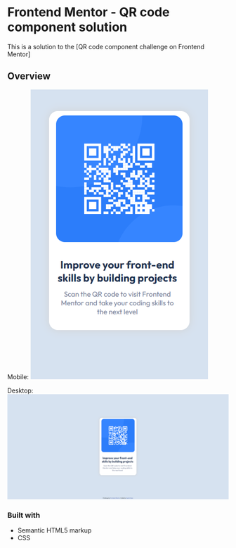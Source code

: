 # Frontend Mentor - QR code component solution

This is a solution to the [QR code component challenge on Frontend Mentor]

## Overview

Mobile:
![alt text](https://github.com/ceydasuzer/qr-code-component/blob/main/images/mobile-version.png)

Desktop:
![alt text](https://github.com/ceydasuzer/qr-code-component/blob/main/images/desktop-version.png)

### Built with 

- Semantic HTML5 markup
- CSS 
